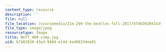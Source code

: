 ```yaml
---
content_type: resource
description: ''
file: null
file_location: /coursemedia/21m-299-the-beatles-fall-2017/b748392043a39484e14dea400334ea81_Neff_400-comp.jpg
file_type: image/jpeg
resourcetype: Image
title: Neff_400-comp.jpg
uid: b7483920-43a3-9484-e14d-ea400334ea81
---
```

